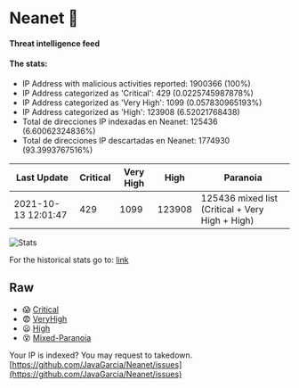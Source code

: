 # Neanet :hocho:
#### Threat intelligence feed
#### The stats:

- IP Address with malicious activities reported: 1900366 (100%)
- IP Address categorized as 'Critical':  429 (0.0225745987878%)
- IP Address categorized as 'Very High':  1099 (0.057830965193%)
- IP Address categorized as 'High':  123908 (6.52021768438)
- Total de direcciones IP indexadas en Neanet:  125436 (6.60062324836%)
- Total de direcciones IP descartadas en Neanet:  1774930 (93.3993767516%)

| Last Update | Critical | Very High | High | Paranoia |
| --- | --- | --- | --- | --- |
| 2021-10-13 12:01:47 | 429 | 1099 | 123908 | 125436 mixed list (Critical + Very High + High)|

![Stats](https://docs.google.com/spreadsheets/d/e/2PACX-1vSnaNMIXVabIpDJjufMlzH7poXnshF3mgd8Is1g9ytUEzVsP5my4Trn8f-xkoLLQ38xpL3HtmUexLo6/pubchart?oid=501124687&format=image)

For the historical stats go to: [link](/stats.csv)
## Raw
- :scream: [Critical](https://raw.githubusercontent.com/JavaGarcia/Neanet/master/blacklists/neanet_critical.txt)
- :fearful: [VeryHigh](https://raw.githubusercontent.com/JavaGarcia/Neanet/master/blacklists/neanet_veryHigh.txtt)
- :frowning: [High](https://raw.githubusercontent.com/JavaGarcia/Neanet/master/blacklists/neanet_high.txt)
- :dizzy_face: [Mixed-Paranoia](https://raw.githubusercontent.com/JavaGarcia/Neanet/master/blacklists/neanet_all.txt)


Your IP is indexed? You may request to takedown. [https://github.com/JavaGarcia/Neanet/issues](https://github.com/JavaGarcia/Neanet/issues)























































































































































































































































































































































































































































































































































































































































































































































































































































































































































































































































































































































































































































































































































































































































































































































































































































































































































































































































































































































































































































































































































































































































































































































































































































































































































































































































































































































































































































































































































































































































































































































































































































































































































































































































































































































































































































































































































































































































































































































































































































































































































































































































































































































































































































































































































































































































































































































































































































































































































































































































































































































































































































































































































































































































































































































































































































































































































































































































































































































































































































































































































































































































































































































































































































































































































































































































































































































































































































































































































































































































































































































































































































































































































































































































































































































































































































































































































































































































































































































































































































































































































































































































































































































































































































































































































































































































































































































































































































































































































































































































































































































































































































































































































































































































































































































































































































